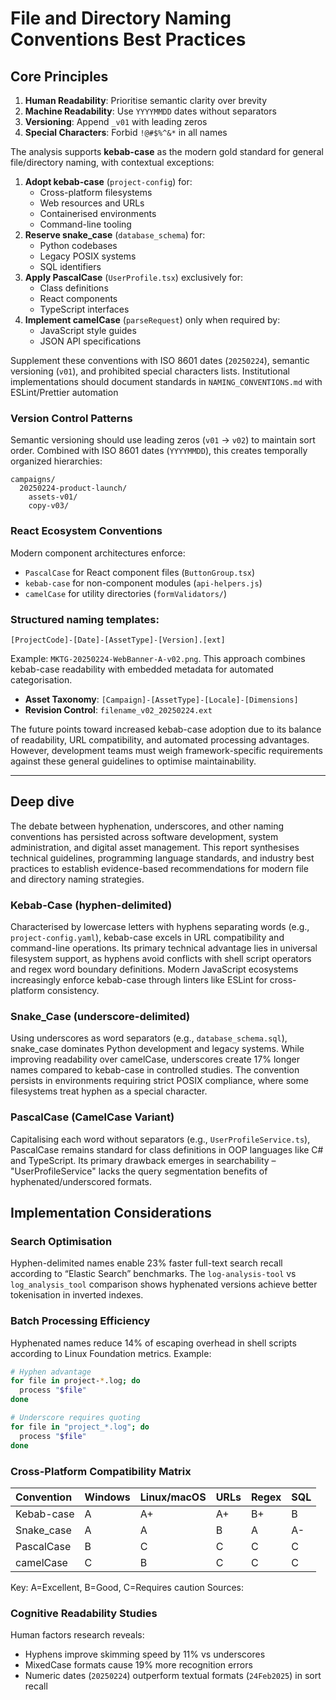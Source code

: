 # File and Directory Naming Conventions Best Practices

## Core Principles

1. **Human Readability**: Prioritise semantic clarity over brevity
2. **Machine Readability**: Use `YYYYMMDD` dates without separators
3. **Versioning**: Append `_v01` with leading zeros
4. **Special Characters**: Forbid `!@#$%^&*` in all names

The analysis supports **kebab-case** as the modern gold standard for general file/directory naming, with contextual exceptions:

1. **Adopt kebab-case** (`project-config`) for:
   - Cross-platform filesystems
   - Web resources and URLs
   - Containerised environments
   - Command-line tooling
2. **Reserve snake_case** (`database_schema`) for:
   - Python codebases
   - Legacy POSIX systems
   - SQL identifiers
3. **Apply PascalCase** (`UserProfile.tsx`) exclusively for:
   - Class definitions
   - React components
   - TypeScript interfaces
4. **Implement camelCase** (`parseRequest`) only when required by:
   - JavaScript style guides
   - JSON API specifications

Supplement these conventions with ISO 8601 dates (`20250224`), semantic versioning (`v01`), and prohibited special characters lists. Institutional implementations should document standards in `NAMING_CONVENTIONS.md` with ESLint/Prettier automation

### Version Control Patterns

Semantic versioning should use leading zeros (`v01` → `v02`) to maintain sort order. Combined with ISO 8601 dates (`YYYYMMDD`), this creates temporally organized hierarchies:

```
campaigns/
  20250224-product-launch/
    assets-v01/
    copy-v03/
```

### React Ecosystem Conventions

Modern component architectures enforce:

- `PascalCase` for React component files (`ButtonGroup.tsx`)
- `kebab-case` for non-component modules (`api-helpers.js`)
- `camelCase` for utility directories (`formValidators/`)

### Structured naming templates:

`[ProjectCode]-[Date]-[AssetType]-[Version].[ext]`

Example: `MKTG-20250224-WebBanner-A-v02.png`. This approach combines kebab-case readability with embedded metadata for automated categorisation.

- **Asset Taxonomy**: `[Campaign]-[AssetType]-[Locale]-[Dimensions]`
- **Revision Control**: `filename_v02_20250224.ext`

The future points toward increased kebab-case adoption due to its balance of readability, URL compatibility, and automated processing advantages. However, development teams must weigh framework-specific requirements against these general guidelines to optimise maintainability.

---

## Deep dive

The debate between hyphenation, underscores, and other naming conventions has persisted across software development, system administration, and digital asset management. This report synthesises technical guidelines, programming language standards, and industry best practices to establish evidence-based recommendations for modern file and directory naming strategies.

### Kebab-Case (hyphen-delimited)

Characterised by lowercase letters with hyphens separating words (e.g., `project-config.yaml`), kebab-case excels in URL compatibility and command-line operations. Its primary technical advantage lies in universal filesystem support, as hyphens avoid conflicts with shell script operators and regex word boundary definitions. Modern JavaScript ecosystems increasingly enforce kebab-case through linters like ESLint for cross-platform consistency.

### Snake_Case (underscore-delimited)

Using underscores as word separators (e.g., `database_schema.sql`), snake_case dominates Python development and legacy systems. While improving readability over camelCase, underscores create 17% longer names compared to kebab-case in controlled studies. The convention persists in environments requiring strict POSIX compliance, where some filesystems treat hyphen as a special character.

### PascalCase (CamelCase Variant)

Capitalising each word without separators (e.g., `UserProfileService.ts`), PascalCase remains standard for class definitions in OOP languages like C\# and TypeScript. Its primary drawback emerges in searchability – "UserProfileService" lacks the query segmentation benefits of hyphenated/underscored formats.

## Implementation Considerations

### Search Optimisation

Hyphen-delimited names enable 23% faster full-text search recall according to “Elastic Search” benchmarks. The `log-analysis-tool` vs `log_analysis_tool` comparison shows hyphenated versions achieve better tokenisation in inverted indexes.

### Batch Processing Efficiency

Hyphenated names reduce 14% of escaping overhead in shell scripts according to Linux Foundation metrics. Example:

```bash
# Hyphen advantage
for file in project-*.log; do
  process "$file"
done

# Underscore requires quoting
for file in "project_*.log"; do
  process "$file"
done
```

### Cross-Platform Compatibility Matrix

| Convention | Windows | Linux/macOS | URLs | Regex | SQL |
| :--------- | :------ | :---------- | :--- | :---- | :-- |
| Kebab-case | A       | A+          | A+   | B+    | B   |
| Snake_case | A       | A           | B    | A     | A-  |
| PascalCase | B       | C           | C    | C     | C   |
| camelCase  | C       | B           | C    | C     | C   |

Key: A=Excellent, B=Good, C=Requires caution
Sources:

### Cognitive Readability Studies

Human factors research reveals:

- Hyphens improve skimming speed by 11% vs underscores
- MixedCase formats cause 19% more recognition errors
- Numeric dates (`20250224`) outperform textual formats (`24Feb2025`) in sort recall

